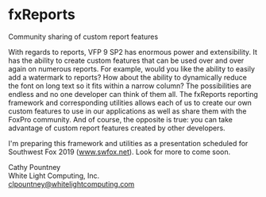 # fxReports
Community sharing of custom report features

With regards to reports, VFP 9 SP2 has enormous power and extensibility. It has the ability to create custom features that can be used over and over again on numerous reports. For example, would you like the ability to easily add a watermark to reports? How about the ability to dynamically reduce the font on long text so it fits within a narrow column? The possibilities are endless and no one developer can think of them all. The fxReports reporting framework and corresponding utilities allows each of us to create our own custom features to use in our applications as well as share them with the FoxPro community. And of course, the opposite is true: you can take advantage of custom report features created by other developers. 

I'm preparing this framework and utilities as a presentation scheduled for Southwest Fox 2019 (www.swfox.net). Look for more to come soon.

Cathy Pountney<br>
White Light Computing, Inc.<br>
clpountney@whitelightcomputing.com
